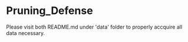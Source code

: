 # Pruning_Defense

Please visit both README.md under 'data' folder to properly accquire all data necessary.
